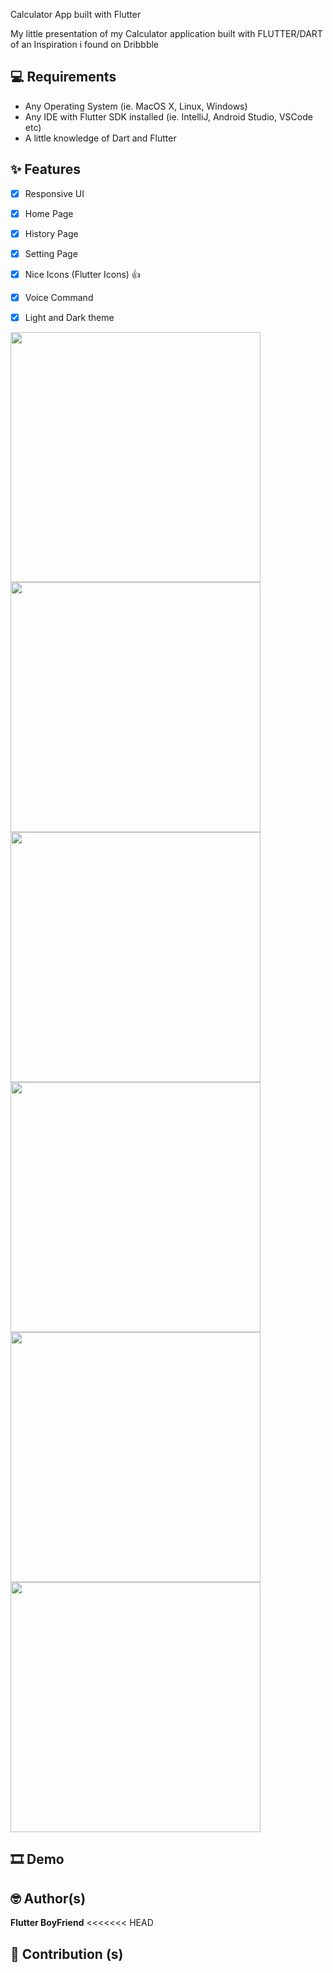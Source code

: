 Calculator App built with Flutter 

My little presentation of my Calculator application built with FLUTTER/DART of an Inspiration i found on Dribbble
<br>

## 💻 Requirements

- Any Operating System (ie. MacOS X, Linux, Windows)
- Any IDE with Flutter SDK installed (ie. IntelliJ, Android Studio, VSCode etc)
- A little knowledge of Dart and Flutter


## ✨ Features
- [x] Responsive UI
- [x] Home Page
- [x] History Page 
- [x] Setting Page
- [x] Nice Icons (Flutter Icons) 👍
- [x] Voice Command
- [x] Light and Dark theme



<img src="ss/ss1.png" width="400">
<img src="ss/ss2.png" width="400">
<img src="ss/ss2.png" width="400">
<img src="ss/ss2.png" width="400">
<img src="ss/ss2.png" width="400">
<img src="ss/ss2.png" width="400">

## 🎞 Demo 


## 🤓 Author(s)

**Flutter BoyFriend**
<<<<<<< HEAD

## 🤝 Contribution (s)


